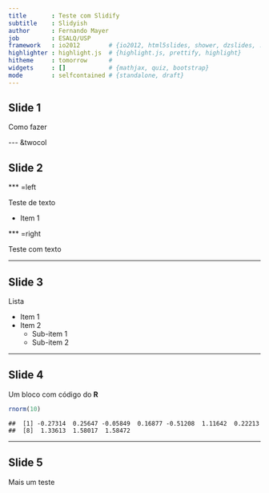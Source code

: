 ```yaml
---
title       : Teste com Slidify
subtitle    : Slidyish
author      : Fernando Mayer
job         : ESALQ/USP
framework   : io2012        # {io2012, html5slides, shower, dzslides, ...}
highlighter : highlight.js  # {highlight.js, prettify, highlight}
hitheme     : tomorrow      # 
widgets     : []            # {mathjax, quiz, bootstrap}
mode        : selfcontained # {standalone, draft}
---
```


## Slide 1

Como fazer

--- &twocol

## Slide 2

*** =left

Teste de texto
* Item 1

*** =right

Teste com texto

---

## Slide 3

Lista
* Item 1
* Item 2
    - Sub-item 1
    - Sub-item 2

---

## Slide 4

Um bloco com código do **R**


```r
rnorm(10)
```

```
##  [1] -0.27314  0.25647 -0.05849  0.16877 -0.51208  1.11642  0.22213
##  [8]  1.33613  1.58017  1.58472
```


---

## Slide 5

Mais um teste  




